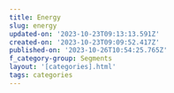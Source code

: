 ```yaml
---
title: Energy
slug: energy
updated-on: '2023-10-23T09:13:13.591Z'
created-on: '2023-10-23T09:09:52.417Z'
published-on: '2023-10-26T10:54:25.765Z'
f_category-group: Segments
layout: '[categories].html'
tags: categories
---
```



